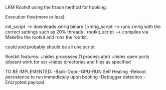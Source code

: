 LKM Rootkit using the ftrace method for hooking.

Execution flow(more or less):

init_script --> downloads xmrig binary
|
xmrig_script --> runs xmrig with the correct settings such as 20% threads
|
rootkit_script --> compiles via Makefile the rootkit and runs the rootkit.

could and probably should be all one script

Rootkit features:
+hides processes (1 process atm)
+hides open ports (doesnt work for ss)
+hides directories and files as specified

TO BE IMPLEMENTED:
-Back-Door
-GPU-RUN Self Healing
-Reboot persistence to run immediately upon booting
-Debugger detection
-Encrypted payload
